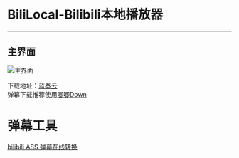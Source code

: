#    BiliLocal-Bilibili本地播放器
----------  
## 主界面
![主界面](https://p.ananas.chaoxing.com/star3/origin/d301ea24f13f991120de4ca41c31efba.png?rw=962&rh=572&_fileSize=20404&_orientation=1)

下载地址：[蓝奏云](https://wws.lanzous.com/iMOHOiheqej)   
弹幕下载推荐使用[唧唧Down](http://client.jijidown.com/)

# 弹幕工具
[bilibili ASS 弹幕在线转换](https://tiansh.github.io/us-danmaku/bilibili/)
